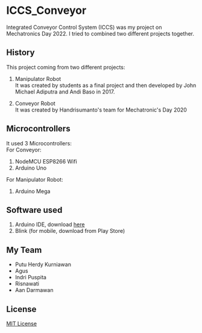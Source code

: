 # ICCS_Conveyor
Integrated Conveyor Control System (ICCS) was my project on Mechatronics Day 2022.
I tried to combined two different projects together.

## History
This project coming from two different projects:
1. Manipulator Robot <br>
It was created by students as a final project and then developed by John Michael Adiputra and Andi Baso in 2017.

2. Conveyor Robot <br>
It was created by Handrisumanto's team for Mechatronic's Day 2020

## Microcontrollers
It used 3 Microcontrollers: <br>
For Conveyor:
1. NodeMCU ESP8266 Wifi
2. Arduino Uno

For Manipulator Robot:
1. Arduino Mega

## Software used
1. Arduino IDE, download [here](https://www.arduino.cc/en/software)
2. Blink (for mobile, download from Play Store)

## My Team
- Putu Herdy Kurniawan
- Agus
- Indri Puspita
- Risnawati
- Aan Darmawan

## License
[MIT License](LICENSE)